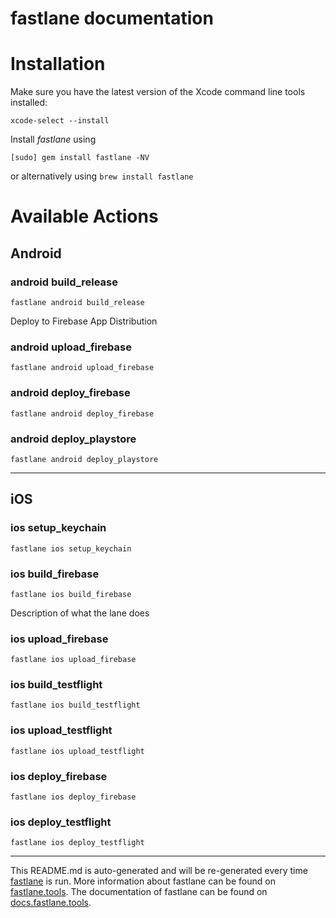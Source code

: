 fastlane documentation
================
# Installation

Make sure you have the latest version of the Xcode command line tools installed:

```
xcode-select --install
```

Install _fastlane_ using
```
[sudo] gem install fastlane -NV
```
or alternatively using `brew install fastlane`

# Available Actions
## Android
### android build_release
```
fastlane android build_release
```
Deploy to Firebase App Distribution
### android upload_firebase
```
fastlane android upload_firebase
```

### android deploy_firebase
```
fastlane android deploy_firebase
```

### android deploy_playstore
```
fastlane android deploy_playstore
```


----

## iOS
### ios setup_keychain
```
fastlane ios setup_keychain
```

### ios build_firebase
```
fastlane ios build_firebase
```
Description of what the lane does
### ios upload_firebase
```
fastlane ios upload_firebase
```

### ios build_testflight
```
fastlane ios build_testflight
```

### ios upload_testflight
```
fastlane ios upload_testflight
```

### ios deploy_firebase
```
fastlane ios deploy_firebase
```

### ios deploy_testflight
```
fastlane ios deploy_testflight
```


----

This README.md is auto-generated and will be re-generated every time [fastlane](https://fastlane.tools) is run.
More information about fastlane can be found on [fastlane.tools](https://fastlane.tools).
The documentation of fastlane can be found on [docs.fastlane.tools](https://docs.fastlane.tools).
